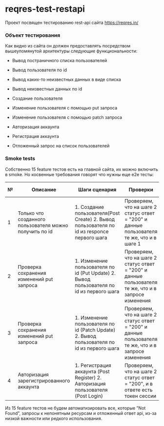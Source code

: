 # reqres-test-restapi

Проект посвящен тестированию rest-api сайта https://reqres.in/

### Объект тестирования

Как видно из сайта он должен предоставлять посредством вышеупомянутой архитектуры следующие функциональности:

- Вывод постраничного списка пользователей

- Вывод пользователя по id

- Вывод каких-то неизвестных данных в виде списка

- Вывод неизвестных данных по id

- Создание пользователя

- Изменение пользователя с помощью put запроса

- Изменение пользователя с помощью patch запроса

- Авторизация аккаунта

- Регистрация аккаунта

- Отложенный запрос на список пользователей


### Smoke tests

Собственно 15 feature тестов есть на главной сайта, их можно включить в smoke. Но косвенные требования говорят что нужны еще e2e тесты:  

|№|Описание|Шаги сценария|Проверки|Приоритет автоматизации|
|-|--------|-------------|--------|-----------------------|
|1|Только что созданного пользователя можно получить по id|1. Создание пользователя(Post Create) 2. Вывод пользователя по id из responce первого шага|Проверяем, что на шаге 2 статус ответ = "200" и данные пользователя те же, что и в шаге 1|будем автоматизировать, так как функционал высокоприоритетный и часто используемый|
|2|Проверка сохранения изменений put запроса|1. Изменение пользователя по id (Put Update) 2. Вывод пользователя по id из первого шага| Проверяем, что на шаге 2 статус ответ = "200" и данные пользователя те же, что и в запросе изменения|будем автоматизировать, так как функционал высокоприоритетный и часто используемый|
|3|Проверка сохранения изменений put запроса|1. Изменение пользователя по id (Patch Update) 2. Вывод пользователя по id из первого шага| Проверяем, что на шаге 2 статус ответ = "200" и данные пользователя те же, что и в запросе изменения|будем автоматизировать, так как функционал высокоприоритетный и часто используемый|
|4|Авторизация зарегистрированного аккаунта|1. Регистрация аккаунта (Post Register) 2. Авторизация пользователя (Post Login)| Проверяем, что на шаге 2 статус ответ = "200", и в ответе есть токен сессии| будем автоматизировать, так как функционал высокоприоритетный и часто используемый|

Из 15 feature тестов не будем автоматизировать все, которые "Not Found", запросы к непонятным ресурсам и отложенный ответ api, из-за низкой важности или редкого использования.
